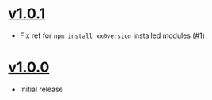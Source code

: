 # [v1.0.1](https://github.com/tricknotes/npm-git-info/tree/v1.0.1)

* Fix ref for `npm install xx@version` installed modules ([#1](https://github.com/tricknotes/npm-git-info/pull/1))

# [v1.0.0](https://github.com/tricknotes/npm-git-info/tree/v1.0.0)

* Initial release
